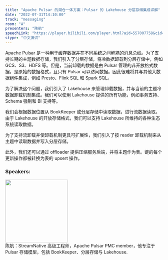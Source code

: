 ```yaml
---
title: "Apache Pulsar 的湖仓一体方案：Pulsar 的 Lakehouse 分层存储集成详解"
date: "2022-07-31T14:10:00"
track: "messaging"
room: "A"
presenters: "陈航"
speechLink: "https://player.bilibili.com/player.html?aid=557007758&cid=806465056&page=1"
stype: "中文演讲"
---
```

Apache Pulsar 是一种用于缓存数据并在不同系统之间解耦的消息总线。为了支持长期的主题数据存储，我们引入了分层存储，将冷数据卸载到分层存储中，例如 GCS、S3、HDFS 等。但是，当前卸载的数据是由 Pulsar 管理的非开放格式数据，是原始的数据格式，且只有 Pulsar 可以访问数据。因此很难将其与其他大数据组件集成，例如 Presto、Flink SQL 和 Spark SQL。

为了解决这个问题，我们引入了 Lakehouse 来管理卸载数据，并与当前的主题冷数据卸载机制集成。我们可以使用 Lakehouse 提供的所有功能，例如事务支持、Schema 强制和 BI 支持等。

我们会根据数据位置从 BookKeeper 或分层存储中读取数据，进行流数据读取。由于 Lakehouse 的开放存储格式，我们可以支持 Lakehouse 所维持的各种生态系统读取数据。

为了支持流卸载并使卸载机制更具可扩展性，我们引入了按 reader 卸载机制来从主题中读取数据并写入分层存储。

此外，我们还可以通过 offloader 提供压缩服务后端，并将主题作为表。键的每个更新操作都被转换为表的 upsert 操作。

 ### Speakers: 
 <img src="images/speaker/1188.png" width="200" /><br>陈航：StreamNative 高级工程师，Apache Pulsar PMC member，他专注于 Pulsar 存储模型，包括 BookKeeper、分层存储与  Lakehouse.

 